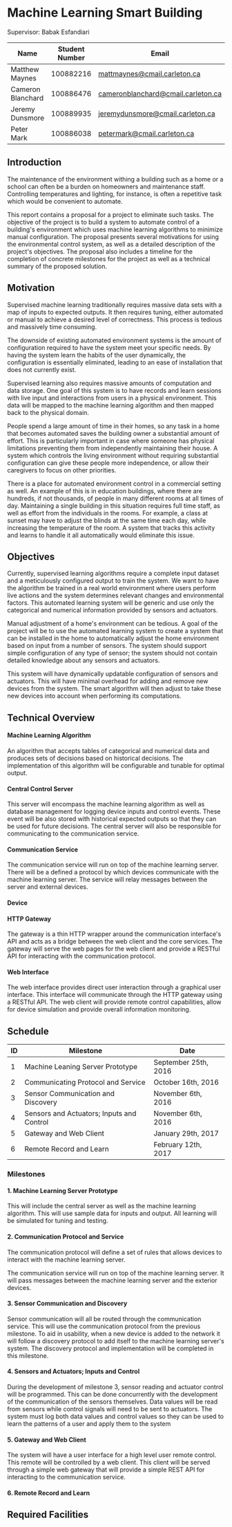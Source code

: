 Machine Learning Smart Building
===============================

Supervisor: Babak Esfandiari


| Name              | Student Number | Email                              |
| ----              | -------------- | -----                              |
| Matthew Maynes    | 100882216      | mattmaynes@cmail.carleton.ca       |
| Cameron Blanchard | 100886476      | cameronblanchard@cmail.carleton.ca |
| Jeremy Dunsmore   | 100889935      | jeremydunsmore@cmail.carleton.ca   |
| Peter Mark        | 100886038      | petermark@cmail.carleton.ca        |



## Introduction

The maintenance of the environment withing a building such as a home or a school can often be a burden
on homeowners and maintenance staff. Controlling temperatures and lighting, for instance, is often a 
repetitive task which would be convenient to automate.

This report contains a proposal for a project to eliminate such tasks. The objective of the project
is to build a system to automate control of a building's environment which uses machine learning 
algorithms to minimize manual configuration. The proposal presents several motivations for using 
the environmental control system, as well as a detailed description of the project's objectives.
The proposal also includes a timeline for the completion of concrete milestones for the project 
as well as a technical summary of the proposed solution.

## Motivation

Supervised machine learning traditionally requires massive data sets with a map of inputs to
expected outputs. It then requires tuning, either automated or manual to achieve a desired level
of correctness. This process is tedious and massively time consuming.

The downside of existing automated environment systems is the amount of configuration required to
have the system meet your specific needs. By having the system learn the habits of the user
dynamically, the configuration is essentially eliminated, leading to an ease of installation that
does not currently exist.

Supervised learning also requires massive amounts of computation and data storage. One goal of
this system is to have records and learn sessions with live input and interactions from users in
a physical environment. This data will be mapped to the machine learning algorithm and then mapped
back to the physical domain.

People spend a large amount of time in their homes, so any task in a home that becomes
automated saves the building owner a substantial amount of effort. This is particularly important 
in case where someone has physical limitations preventing them from independently maintaining their
house.  A system which controls the living environment without requiring substantial configuration
can give these people more independence, or allow their caregivers to focus on other priorities.

There is a place for automated environment control in a commercial setting as well.  An example of
this is in education buildings, where there are hundreds, if not thousands, of people in many 
different rooms at all times of day.  Maintaining a single building in this situation requires
full time staff, as well as effort from the individuals in the rooms.  For example, a class
at sunset may have to adjust the blinds at the same time each day, while increasing the 
temperature of the room.  A system that tracks this activity and learns to handle it all automatically
would eliminate this issue.

## Objectives

Currently, supervised learning algorithms require a complete input dataset and a meticulously
configured output to train the system. We want to have the algorithm be trained in a real world
environment where users perform live actions and the system determines relevant changes and
environmental factors. This automated learning system will be generic and use only the categorical
and numerical information provided by sensors and actuators.

Manual adjustment of a home's environment can be tedious. A goal of the project will be to use the
automated learning system to create a system that can be installed in the home to automatically
adjust the home environment based on input from a number of sensors. The system should support
simple configuration of any type of sensor; the system should not contain detailed knowledge about
any sensors and actuators.

This system will have dynamically updatable configuration of sensors and actuators. This will have
minimal overhead for adding and remove new devices from the system. The smart algorithm will then 
adjust to take these new devices into account when performing its computations.

## Technical Overview

#### Machine Learning Algorithm

An algorithm that accepts tables of categorical and numerical data and produces sets of decisions
based on historical decisions. The implementation of this algorithm will be configurable and tunable
for optimal output.

#### Central Control Server

This server will encompass the machine learning algorithm as well as database management for logging
device inputs and control events. These event will be also stored with historical expected outputs
so that they can be used for future decisions. The central server will also be responsible for
communicating to the communication service.


#### Communication Service

The communication service will run on top of  the machine learning server. There will be a defined a 
protocol by which devices communicate with the machine learning server. The service will relay messages 
between the server and external devices.

#### Device

#### HTTP Gateway

The gateway is a thin HTTP wrapper around the communication interface's API and acts as a bridge
between the web client and the core services. The gateway will serve the web pages for the web client
and provide a RESTful API for interacting with the communication protocol.


#### Web Interface

The web interface provides direct user interaction through a graphical user interface. This
interface will communicate through the HTTP gateway using a RESTful API. The web client will
provide remote control capabilities, allow for device simulation and provide overall information
monitoring.

## Schedule

| ID   | Milestone                                 | Date                   |
| ---- | ----------------------------------------- | ---------------------- |
| 1    | Machine Leaning Server Prototype          | September 25th, 2016   |
| 2    | Communicating Protocol and Service        | October 16th, 2016     |
| 3    | Sensor Communication and Discovery        | November 6th, 2016     |
| 4    | Sensors and Actuators; Inputs and Control | November 6th, 2016     |
| 5    | Gateway and Web Client                    | January 29th, 2017     |
| 6    | Remote Record and Learn                   | February 12th, 2017    |

### Milestones

#### 1. Machine Learning Server Prototype

This will include the central server as well as the machine learning algorithm. This will
use sample data for inputs and output. All learning will be simulated for tuning and testing.

#### 2. Communication Protocol and Service

The communication protocol will define a set of rules that allows devices to  interact with
the machine learning server.

The communication service will run on top of  the machine learning server. It will pass messages
between the machine learning server and the exterior devices.

#### 3. Sensor Communication and Discovery

Sensor communication will all be routed through the communication service. This will use the
communication protocol from the previous milestone. To aid in usability, when a new device is
added to the network it will follow a discovery protocol to add itself to the machine learning
server's system. The discovery protocol and implementation will be completed in this milestone.

#### 4. Sensors and Actuators; Inputs and Control

During the development of milestone 3, sensor reading and actuator control will be programmed.
This can be done concurrently with the development of the communication of the sensors themselves.
Data values will be read from sensors while control signals will need to be sent to actuators.
The system must log both data values and control values so they can be used to learn the patterns
of a user and apply them to the system


#### 5. Gateway and Web Client

The system will have a user interface for a high level user remote control. This remote will be
controlled by a web client. This client will be served through a simple web gateway that will
provide a simple REST API for interacting to the communication service.

#### 6.  Remote Record and Learn

## Required Facilities





